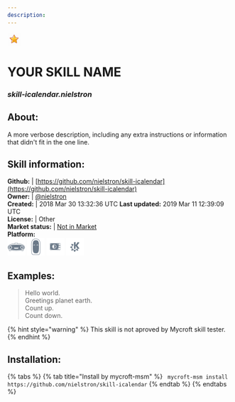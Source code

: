 ```yaml
---    
description:   
---    
```

![](../.gitbook/assets/star.png)  
# YOUR SKILL NAME  
### _skill-icalendar.nielstron_  
## About:  
A more verbose description, including any extra instructions or
information that didn't fit in the one line.

## Skill information:  
**Github:** | [https://github.com/nielstron/skill-icalendar](https://github.com/nielstron/skill-icalendar)  
**Owner:** | [@nielstron](https://github.com/nielstron)  
**Created:** | 2018 Mar 30 13:32:36 UTC  **Last updated:** 2019 Mar 11 12:39:09 UTC  
**License:** | Other  
**Market status:** | [Not in Market](https://market.mycroft.ai/skill/)  
**Platform:**  
 ![](../.gitbook/assets/mark-1-icon.png)  ![](../.gitbook/assets/mark-2-icon.png)  ![](../.gitbook/assets/picroft-icon.png)  ![](../.gitbook/assets/kde.png)   
## Examples:  
> Hello world.  
> Greetings planet earth.  
> Count up.  
> Count down.  
  
{% hint style="warning" %}
This skill is not aproved by Mycroft skill tester.
{% endhint %}
    
## Installation:  
{% tabs %}
{% tab title="Install by mycroft-msm" %}
``` mycroft-msm install https://github.com/nielstron/skill-icalendar```
{% endtab %}
  {% endtabs %}
  